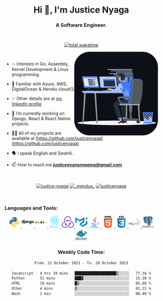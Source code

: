 <h1 align="center">Hi 👋, I'm Justice Nyaga</h1>
<h3 align="center">A Software Engineer.</h3>


<br>

<div align="center">

 [![total wakatime](https://wakatime.com/badge/user/b9aa11ce-8286-46d9-bd5c-0f9e2c6cdf6c.svg)](https://wakatime.com/@b9aa11ce-8286-46d9-bd5c-0f9e2c6cdf6c)

<p><img align="right" src="animation_500_kxa883sd.gif" alt="justicenyaga" width="275" height="275" style="border-radius: 50px 50px 50px 50px" /></p>
 
</div>
 
<div align="left">
 
  <br>
 
- 💥 Interests in Go, Assembly, Kernel Development & Linux programming.
 
- 📆 Familiar with Azure, AWS, DigitalOcean & Heroku cloud😏

- ✨ Other details are at [my linkedIn profile](https://linkedIn.com/in/justice-nyaga) 
 
- 🔭 I’m currently working on Django, React & React Native projects.
 
- 👨‍💻 All of my projects are available at [https://github.com/justicenyaga](https://github.com/justicenyaga)
 
- 🗣️ I speak English and Swahili.
 
- 📫 How to reach me **justiceevansmwema@gmail.com**

</div>
<br>

<p align="center">
  <a href="https://www.linkedin.com/in/justice-nyaga" target="blank"><img align="center"
      src="https://raw.githubusercontent.com/rahuldkjain/github-profile-readme-generator/master/src/images/icons/Social/linked-in-alt.svg"
      alt="justice-nyaga" height="30" width="40" /></a>
  <a href="https://www.instagram.com/_mendux_/" target="blank"><img align="center"
      src="https://raw.githubusercontent.com/rahuldkjain/github-profile-readme-generator/master/src/images/icons/Social/instagram.svg"
      alt="_mendux_" height="30" width="40" /></a>
  <a href="https://twitter.com/justicenyaga" target="blank"><img align="center"
      src="https://raw.githubusercontent.com/rahuldkjain/github-profile-readme-generator/master/src/images/icons/Social/twitter.svg"
      alt="justicenyaga" height="30" width="40" /></a>
 
</p>

<br>

### Languages and Tools:
<p align="center">
  <a href="https://www.python.org" target="_blank" rel="noreferrer"> <img
      src="https://raw.githubusercontent.com/devicons/devicon/master/icons/python/python-original.svg" alt="python"
      width="40" height="40" /> </a>
  <a href="https://www.djangoproject.com/" target="_blank" rel="noreferrer"> <img
      src="https://github.com/devicons/devicon/blob/master/icons/django/django-plain-wordmark.svg" alt="python"
      width="40" height="40" /> </a>
  <a href="https://nodejs.org" target="_blank" rel="noreferrer"> <img
      src="https://raw.githubusercontent.com/devicons/devicon/master/icons/nodejs/nodejs-original-wordmark.svg" alt="nodejs" width="40"       height="40" /> </a>
  <a href="https://reactjs.org/" target="_blank" rel="noreferrer"> <img
      src="https://raw.githubusercontent.com/devicons/devicon/master/icons/react/react-original-wordmark.svg"
      alt="react" width="40" height="40" /> </a> 
 <a href="https://redux.js.org/" target="_blank" rel="noreferrer"> <img
      src="https://raw.githubusercontent.com/devicons/devicon/master/icons/redux/redux-original.svg"
      alt="redux" width="40" height="40" /> </a> 
  <a href="https://mui.com/" target="_blank" rel="noreferrer"> <img
      src="https://raw.githubusercontent.com/devicons/devicon/master/icons/materialui/materialui-original.svg"
      alt="material ui" width="40" height="40" /> </a> 
  <a href="https://www.java.com" target="_blank" rel="noreferrer"> <img
      src="https://raw.githubusercontent.com/devicons/devicon/master/icons/java/java-original.svg" alt="java" width="40"
      height="40" /> </a>
  <a href="https://www.w3.org/html/" target="_blank" rel="noreferrer"> <img
      src="https://raw.githubusercontent.com/devicons/devicon/master/icons/html5/html5-original-wordmark.svg"
      alt="html5" width="40" height="40" /> </a>
  <a href="https://www.w3schools.com/css/" target="_blank"
    rel="noreferrer"> <img
      src="https://raw.githubusercontent.com/devicons/devicon/master/icons/css3/css3-original-wordmark.svg" alt="css3"
      width="40" height="40" /> </a>
  <a href="https://www.mysql.com/" target="_blank" rel="noreferrer"> <img
      src="https://raw.githubusercontent.com/devicons/devicon/master/icons/mysql/mysql-original-wordmark.svg"
      alt="mysql" width="40" height="40" /> </a>
 <a href="https://www.postgresql.org/" target="_blank" rel="noreferrer"> <img
      src="https://raw.githubusercontent.com/devicons/devicon/master/icons/postgresql/postgresql-original-wordmark.svg"
      alt="postgresql" width="40" height="40" /> </a> 
  <a href="https://www.docker.com/" target="_blank" rel="noreferrer"> <img
      src="https://raw.githubusercontent.com/devicons/devicon/master/icons/docker/docker-original-wordmark.svg"
      alt="docker" width="40" height="40" /> </a>
 

<br>
  
<div align="center">
  
<h3 >Weekly Code Time:</h3>

<!--START_SECTION:waka-->

```txt
From: 21 October 2023 - To: 28 October 2023

JavaScript   4 hrs 19 mins   ███████████████████▒░░░░░   77.34 %
Python       51 mins         ███▓░░░░░░░░░░░░░░░░░░░░░   15.28 %
HTML         19 mins         █▒░░░░░░░░░░░░░░░░░░░░░░░   05.69 %
Other        4 mins          ▒░░░░░░░░░░░░░░░░░░░░░░░░   01.21 %
Bash         1 min           ░░░░░░░░░░░░░░░░░░░░░░░░░   00.49 %
```

<!--END_SECTION:waka-->
